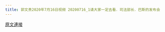 ```yaml
---
title: 郭文贵2020年7月16日视频 20200716_1请大家一定去看．司法部长．巴斯的发布会
---
```


[原文連接](https://gnews.org/ThreadView/53479450)


